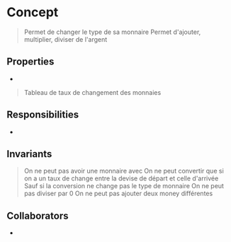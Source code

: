 # Concept

> Permet de changer le type de sa monnaire
> Permet d'ajouter, multiplier, diviser de l'argent

## Properties

-
> Tableau de taux de changement des monnaies

## Responsibilities

-

## Invariants

> On ne peut pas avoir une monnaire avec
> On ne peut convertir que si on a un taux de change entre la devise de départ et celle d'arrivée
> Sauf si la conversion ne change pas le type de monnaire
> On ne peut pas diviser par 0
> On ne peut pas ajouter deux money différentes

## Collaborators

-